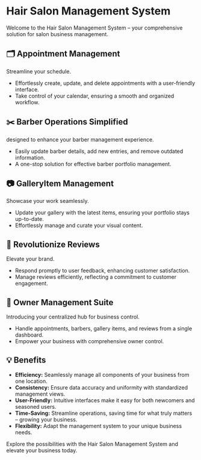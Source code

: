 # Hair Salon Management System

Welcome to the Hair Salon Management System – your comprehensive solution for salon business management.

## 🗂️ Appointment Management

Streamline your schedule.
- Effortlessly create, update, and delete appointments with a user-friendly interface.
- Take control of your calendar, ensuring a smooth and organized workflow.

## ✂️ Barber Operations Simplified

designed to enhance your barber management experience.
- Easily update barber details, add new entries, and remove outdated information.
- A one-stop solution for effective barber portfolio management.

## 📷 GalleryItem Management

Showcase your work seamlessly.
- Update your gallery with the latest items, ensuring your portfolio stays up-to-date.
- Effortlessly manage and curate your visual content.

## 🌟 Revolutionize Reviews

Elevate your brand.
- Respond promptly to user feedback, enhancing customer satisfaction.
- Manage reviews efficiently, reflecting a commitment to customer engagement.

## 👤 Owner Management Suite

Introducing your centralized hub for business control.
- Handle appointments, barbers, gallery items, and reviews from a single dashboard.
- Empower your business with comprehensive owner control.

## 💡 Benefits

- **Efficiency:** Seamlessly manage all components of your business from one location.
- **Consistency:** Ensure data accuracy and uniformity with standardized management views.
- **User-Friendly:** Intuitive interfaces make it easy for both newcomers and seasoned users.
- **Time-Saving:** Streamline operations, saving time for what truly matters – growing your business.
- **Flexibility:** Adapt the management system to your unique business needs.

Explore the possibilities with the Hair Salon Management System and elevate your business today.   
